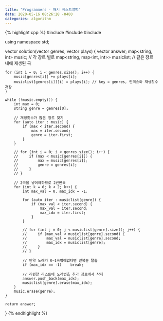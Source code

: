 ```yaml
---
title: "Programmers - 해시 베스트앨범"
date: 2020-05-16 08:26:28 -0400
categories: algorithm
---
```



{% highlight cpp %}
#include <string>
#include <vector>
#include <map>

using namespace std;

vector<int> solution(vector<string> genres, vector<int> plays) {
    vector<int> answer;
    map<string, int> music; // 각 장르 별로
    map<string, map<int, int>> musiclist; // 같은 장르 내에 재생된 곡
    
    for (int i = 0; i < genres.size(); i++) {
        music[genres[i]] += plays[i];
        musiclist[genres[i]][i] = plays[i]; // key = genres, 인덱스와 재생횟수 저장
    }
    
    while (!music.empty()) {
        int max = 0;
        string genre = genres[0];
        
        // 재생횟수가 많은 장르 찾기
        for (auto iter : music) {
            if (max < iter.second) {
                max = iter.second;
                genre = iter.first;
            }
        }
        
        // for (int i = 0; i < genres.size(); i++) {
        //     if (max < music[genres[i]]) {
        //         max = music[genres[i]];
        //         genre = genres[i];
        //     }
        // }
        
        // 2곡을 넣어야하므로 2번반복
        for (int k = 0; k < 2; k++) {
            int max_val = 0, max_idx = -1;
            
            for (auto iter : musiclist[genre]) {
                if (max_val < iter.second) {
                    max_val = iter.second;
                    max_idx = iter.first;
                }
            }
            
            // for (int j = 0; j < musiclist[genre].size(); j++) {
            //     if (max_val < musiclist[genre].second) {
            //         max_val = musiclist[genre].second;
            //         max_idx = musiclist[genre];
            //     }
            // }
            
            // 만약 노래가 0~1곡밖에없다면 반복문 탈출
            if (max_idx == -1)    break;
            
            // 리턴할 리스트에 노래번호 추가 장르에서 삭제
            answer.push_back(max_idx);
            musiclist[genre].erase(max_idx);
        }
        music.erase(genre);
    }
    
    return answer;
}
{% endhighlight %}

